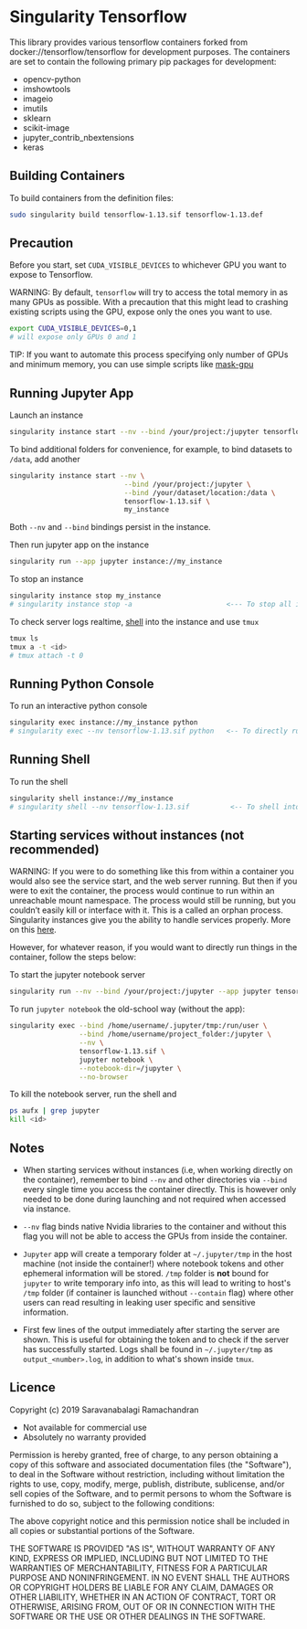 # Singularity Tensorflow
This library provides various tensorflow containers forked from docker://tensorflow/tensorflow for development purposes.
The containers are set to contain the following primary pip packages for development:
- opencv-python
- imshowtools
- imageio
- imutils
- sklearn
- scikit-image
- jupyter_contrib_nbextensions
- keras

## Building Containers

To build containers from the definition files:

```sh
sudo singularity build tensorflow-1.13.sif tensorflow-1.13.def
```

## Precaution

Before you start, set `CUDA_VISIBLE_DEVICES` to whichever GPU you want to expose to Tensorflow.

WARNING: By default, `tensorflow` will try to access the total memory in as many GPUs as possible. With a precaution that this might lead to crashing existing scripts using the GPU, expose only the ones you want to use.

```sh
export CUDA_VISIBLE_DEVICES=0,1
# will expose only GPUs 0 and 1
```
TIP: If you want to automate this process specifying only number of GPUs and minimum memory, you can use simple scripts like [mask-gpu](https://pypi.org/project/mask-gpu/)

## Running Jupyter App

Launch an instance

```sh
singularity instance start --nv --bind /your/project:/jupyter tensorflow-1.13.sif my_instance
```

To bind additional folders for convenience, for example, to bind datasets to `/data`, add another

```sh
singularity instance start --nv \
                            --bind /your/project:/jupyter \
                            --bind /your/dataset/location:/data \
                            tensorflow-1.13.sif \
                            my_instance
```

Both `--nv` and `--bind` bindings persist in the instance.

Then run jupyter app on the instance

```sh
singularity run --app jupyter instance://my_instance
```

To stop an instance

```sh
singularity instance stop my_instance
# singularity instance stop -a                       <--- To stop all instances
```

To check server logs realtime, [shell](#running-shell) into the instance and use `tmux`
```sh
tmux ls
tmux a -t <id>
# tmux attach -t 0
```

## Running Python Console

To run an interactive python console

```sh
singularity exec instance://my_instance python   
# singularity exec --nv tensorflow-1.13.sif python   <-- To directly run python on the container
```

## Running Shell

To run the shell

```sh
singularity shell instance://my_instance
# singularity shell --nv tensorflow-1.13.sif          <-- To shell into the container directly
```

## Starting services without instances (not recommended)

WARNING: If you were to do something like this from within a container you would also see the service start, and the web server running. But then if you were to exit the container, the process would continue to run within an unreachable mount namespace. The process would still be running, but you couldn’t easily kill or interface with it. This is a called an orphan process. Singularity instances give you the ability to handle services properly. More on this [here](https://www.sylabs.io/guides/3.0/user-guide/running_services.html).

However, for whatever reason, if you would want to directly run things in the container, follow the steps below:

To start the jupyter notebook server

```sh
singularity run --nv --bind /your/project:/jupyter --app jupyter tensorflow-1.13.sif
```


To run `jupyter notebook` the old-school way (without the app):

```sh
singularity exec --bind /home/username/.jupyter/tmp:/run/user \
                 --bind /home/username/project_folder:/jupyter \
                 --nv \
                 tensorflow-1.13.sif \
                 jupyter notebook \
                 --notebook-dir=/jupyter \
                 --no-browser
```

To kill the notebook server, run the shell and

```sh
ps aufx | grep jupyter
kill <id>
```


## Notes

- When starting services without instances (i.e, when working directly on the container), remember to bind `--nv` and other directories via `--bind` every single time you access the container directly. This is however only needed to be done during launching and not required when accessed via instance.

- `--nv` flag binds native Nvidia libraries to the container and without this flag you will not be able to access the GPUs from inside the container.

- `Jupyter` app will create a temporary folder at `~/.jupyter/tmp` in the host machine (not inside the container!) where notebook tokens and other ephemeral information will be stored. `/tmp` folder is **not** bound for `jupyter` to write temporary info into, as this will lead to writing to host's `/tmp` folder (if container is launched without `--contain` flag) where other users can read resulting in leaking user specific and sensitive information.

- First few lines of the output immediately after starting the server are shown. This is useful for obtaining the token and to check if the server has successfully started. Logs shall be found in `~/.jupyter/tmp` as `output_<number>.log`, in addition to what's shown inside `tmux`.

## Licence

Copyright (c) 2019 Saravanabalagi Ramachandran

- Not available for commercial use
- Absolutely no warranty provided

Permission is hereby granted, free of charge, to any person obtaining a copy of this software and associated documentation files (the "Software"), to deal in the Software without restriction, including without limitation the rights to use, copy, modify, merge, publish, distribute, sublicense, and/or sell copies of the Software, and to permit persons to whom the Software is furnished to do so, subject to the following conditions:

The above copyright notice and this permission notice shall be included in all copies or substantial portions of the Software.

THE SOFTWARE IS PROVIDED "AS IS", WITHOUT WARRANTY OF ANY KIND, EXPRESS OR IMPLIED, INCLUDING BUT NOT LIMITED TO THE WARRANTIES OF MERCHANTABILITY, FITNESS FOR A PARTICULAR PURPOSE AND NONINFRINGEMENT. IN NO EVENT SHALL THE AUTHORS OR COPYRIGHT HOLDERS BE LIABLE FOR ANY CLAIM, DAMAGES OR OTHER LIABILITY, WHETHER IN AN ACTION OF CONTRACT, TORT OR OTHERWISE, ARISING FROM, OUT OF OR IN CONNECTION WITH THE SOFTWARE OR THE USE OR OTHER DEALINGS IN THE SOFTWARE.
